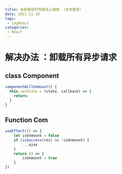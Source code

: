 ```yaml
---
title: 未卸载组件导致线上报错 （本地警告）
date: 2021-11-18
tags:
 - tagReact
categories:
 - React
---
```


# 解决办法 ：卸载所有异步请求

## class Component
```js
componentWillUnmount() {
  this.setState = (state, callback) => {
    return;
  }
}
```

## Function Com
```js
useEffect(() => {
    let isUnmount = false
    if (isSuccess(res) && !isUnmount) {
        ...ajax
    }
    return () => {
        isUnmount = true
    }
})
```

